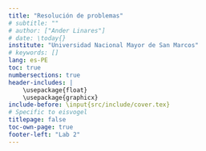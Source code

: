 ```yaml
---
title: "Resolución de problemas"
# subtitle: ""
# author: ["Ander Linares"]
# date: \today{}
institute: "Universidad Nacional Mayor de San Marcos"
# keywords: []
lang: es-PE
toc: true
numbersections: true
header-includes: |
    \usepackage{float}
    \usepackage{graphicx}
include-before: \input{src/include/cover.tex}
# Specific to eisvogel
titlepage: false
toc-own-page: true
footer-left: "Lab 2"
---
```

